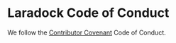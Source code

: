 # Laradock Code of Conduct

We follow the [Contributor Covenant](https://www.contributor-covenant.org/version/1/4/code-of-conduct) Code of Conduct.
